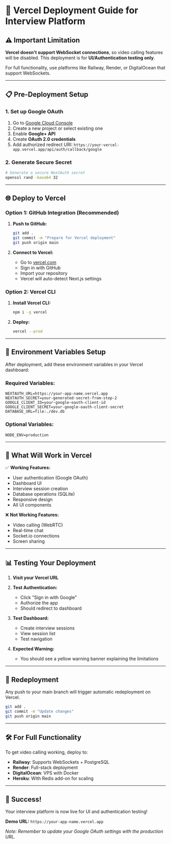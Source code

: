 # 🚀 Vercel Deployment Guide for Interview Platform

## ⚠️ **Important Limitation**
**Vercel doesn't support WebSocket connections**, so video calling features will be disabled. This deployment is for **UI/Authentication testing only**.

For full functionality, use platforms like Railway, Render, or DigitalOcean that support WebSockets.

---

## 📋 **Pre-Deployment Setup**

### 1. Set up Google OAuth
1. Go to [Google Cloud Console](https://console.developers.google.com/)
2. Create a new project or select existing one
3. Enable **Google+ API**
4. Create **OAuth 2.0 credentials**
5. Add authorized redirect URI: `https://your-vercel-app.vercel.app/api/auth/callback/google`

### 2. Generate Secure Secret
```bash
# Generate a secure NextAuth secret
openssl rand -base64 32
```

---

## 🌐 **Deploy to Vercel**

### Option 1: GitHub Integration (Recommended)

1. **Push to GitHub:**
   ```bash
   git add .
   git commit -m "Prepare for Vercel deployment"
   git push origin main
   ```

2. **Connect to Vercel:**
   - Go to [vercel.com](https://vercel.com)
   - Sign in with GitHub
   - Import your repository
   - Vercel will auto-detect Next.js settings

### Option 2: Vercel CLI

1. **Install Vercel CLI:**
   ```bash
   npm i -g vercel
   ```

2. **Deploy:**
   ```bash
   vercel --prod
   ```

---

## 🔧 **Environment Variables Setup**

After deployment, add these environment variables in your Vercel dashboard:

### Required Variables:
```
NEXTAUTH_URL=https://your-app-name.vercel.app
NEXTAUTH_SECRET=your-generated-secret-from-step-2
GOOGLE_CLIENT_ID=your-google-oauth-client-id
GOOGLE_CLIENT_SECRET=your-google-oauth-client-secret
DATABASE_URL=file:./dev.db
```

### Optional Variables:
```
NODE_ENV=production
```

---

## 🎯 **What Will Work in Vercel**

✅ **Working Features:**
- User authentication (Google OAuth)
- Dashboard UI
- Interview session creation
- Database operations (SQLite)
- Responsive design
- All UI components

❌ **Not Working Features:**
- Video calling (WebRTC)
- Real-time chat
- Socket.io connections
- Screen sharing

---

## 📊 **Testing Your Deployment**

1. **Visit your Vercel URL**
2. **Test Authentication:**
   - Click "Sign in with Google"
   - Authorize the app
   - Should redirect to dashboard

3. **Test Dashboard:**
   - Create interview sessions
   - View session list
   - Test navigation

4. **Expected Warning:**
   - You should see a yellow warning banner explaining the limitations

---

## 🔄 **Redeployment**

Any push to your main branch will trigger automatic redeployment on Vercel.

```bash
git add .
git commit -m "Update changes"
git push origin main
```

---

## 🛠️ **For Full Functionality**

To get video calling working, deploy to:

- **Railway**: Supports WebSockets + PostgreSQL
- **Render**: Full-stack deployment
- **DigitalOcean**: VPS with Docker
- **Heroku**: With Redis add-on for scaling

---

## 🎉 **Success!**

Your interview platform is now live for UI and authentication testing!

**Demo URL:** `https://your-app-name.vercel.app`

*Note: Remember to update your Google OAuth settings with the production URL.*
